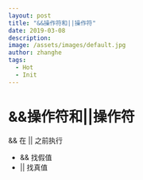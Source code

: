 ```yaml
---
layout: post
title: "&&操作符和||操作符"
date: 2019-03-08
description:
image: /assets/images/default.jpg
author: zhanghe
tags:
  - Hot
  - Init
---
```


# &&操作符和||操作符

&& 在 || 之前执行

- && 找假值
- || 找真值
